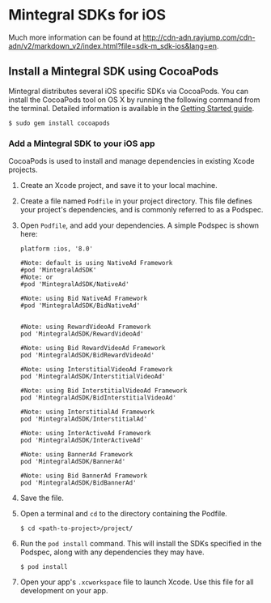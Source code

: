 # Mintegral SDKs for iOS

Much more information can be found at http://cdn-adn.rayjump.com/cdn-adn/v2/markdown_v2/index.html?file=sdk-m_sdk-ios&lang=en.

## Install a Mintegral SDK using CocoaPods

Mintegral distributes several iOS specific SDKs via CocoaPods.
You can install the CocoaPods tool on OS X by running the following command from
the terminal. Detailed information is available in the [Getting Started
guide](https://guides.cocoapods.org/using/getting-started.html#getting-started).

```
$ sudo gem install cocoapods
```

### Add a Mintegral SDK to your iOS app

CocoaPods is used to install and manage dependencies in existing Xcode projects.

1. Create an Xcode project, and save it to your local machine.
2. Create a file named `Podfile` in your project directory. This file defines
   your project's dependencies, and is commonly referred to as a Podspec.
3. Open `Podfile`, and add your dependencies. A simple Podspec is shown here:

    ```
    platform :ios, '8.0'
    
    #Note: default is using NativeAd Framework
    #pod 'MintegralAdSDK'  
    #Note: or 
    #pod 'MintegralAdSDK/NativeAd'  
    
    #Note: using Bid NativeAd Framework
    #pod 'MintegralAdSDK/BidNativeAd'  
    
    
    #Note: using RewardVideoAd Framework
    pod 'MintegralAdSDK/RewardVideoAd'
    
    #Note: using Bid RewardVideoAd Framework
    pod 'MintegralAdSDK/BidRewardVideoAd'
    
    #Note: using InterstitialVideoAd Framework
    pod 'MintegralAdSDK/InterstitialVideoAd'
    
    #Note: using Bid InterstitialVideoAd Framework
    pod 'MintegralAdSDK/BidInterstitialVideoAd'
    
    #Note: using InterstitialAd Framework
    pod 'MintegralAdSDK/InterstitialAd'
    
    #Note: using InterActiveAd Framework
    pod 'MintegralAdSDK/InterActiveAd'

    #Note: using BannerAd Framework
    pod 'MintegralAdSDK/BannerAd'
    
    #Note: using Bid BannerAd Framework
    pod 'MintegralAdSDK/BidBannerAd'
    
    ```

4. Save the file.
5. Open a terminal and `cd` to the directory containing the Podfile.

    ```
    $ cd <path-to-project>/project/
    ```

6. Run the `pod install` command. This will install the SDKs specified in the
   Podspec, along with any dependencies they may have.

    ```
    $ pod install
    ```

7. Open your app's `.xcworkspace` file to launch Xcode.
   Use this file for all development on your app.
   
   
